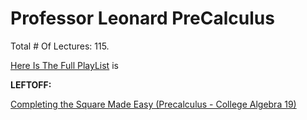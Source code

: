 # Professor Leonard PreCalculus

Total # Of Lectures: 115.

[Here Is The Full PlayList](https://www.youtube.com/playlist?list=PLDesaqWTN6ESsmwELdrzhcGiRhk5DjwLP)
is

**LEFTOFF:**

[Completing the Square Made Easy (Precalculus - College Algebra 19)](https://www.youtube.com/watch?v=pYSYL_vy6YQ)
